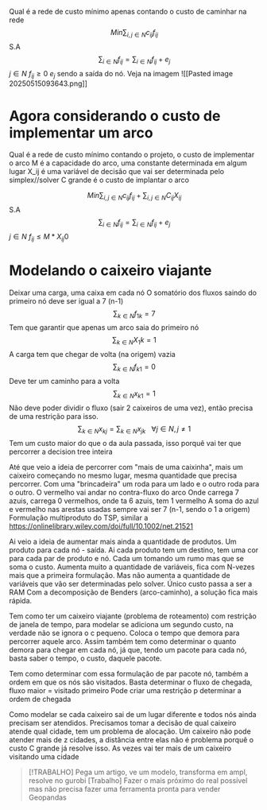 Qual é a rede de custo mínimo apenas contando o custo de caminhar na rede
$$Min \sum_{i,j \in N}c_{ij}f_{ij}$$
S.A$$\sum_{i\in N}f_{ij} = \sum_{i\in N}f_{ij} +e_j$$ $j \in N$ $f_{ij}\ge 0$ 
$e_j$ sendo a saída do nó. Veja na imagem
![[Pasted image 20250515093643.png]]

# Agora considerando o custo de implementar um arco
Qual é a rede de custo mínimo contando o projeto, o custo de implementar o arco
M é a capacidade do arco, uma constante determinada em algum lugar
X_ij é uma variável de decisão que vai ser determinada pelo simplex//solver
C grande é o custo de implantar o arco

$$Min \sum_{i,j \in N}{c_{ij}f_{ij}} + \sum_{i,j \in N}{C_{ij}X_{ij}}$$
S.A$$\sum_{i\in N}f_{ij} = \sum_{i\in N}f_{ij} +e_j$$ $j \in N$ $f_{ij}\le M * X_{ij}0$ 



# Modelando o caixeiro viajante
Deixar uma carga, uma caixa em cada nó
O somatório dos fluxos saindo do primeiro nó deve ser igual a 7 (n-1)$$\sum_{k\in N}{f_{1k}} = 7$$
Tem que garantir que apenas um arco saia do primeiro nó $$\sum_{k\in N}{X_1k} = 1$$
A carga tem que chegar de volta (na origem) vazia$$\sum_{k \in N} f_{k1} = 0$$
Deve ter um caminho para a volta$$\sum_{k\in N} x_{k1}  = 1$$
Não deve poder dividir o fluxo (sair 2 caixeiros de uma vez), então precisa de uma restrição para isso. $$\sum_{k\in N}{x_{kj}} = \sum_{k\in N}{x_{jk}} \ \ \ \forall j \in N, j\ne 1$$
Tem um custo maior do que o da aula passada, isso porquê vai ter que percorrer a decision tree inteira

Até que veio a ideia de percorrer com "mais de uma caixinha", mais um caixeiro começando no mesmo lugar, mesma quantidade que precisa percorrer.
	Com uma "brincadeira" um roda para um lado e o outro roda para o outro. O vermelho vai andar no contra-fluxo do arco
	Onde carrega 7 azuis, carrega 0 vermelhos, onde ta 6 azuis, tem 1 vermelho
	A soma do azul e vermelho nas arestas usadas sempre vai ser 7 (n-1, sendo o 1 a origem)
Formulação multiproduto do TSP, similar a https://onlinelibrary.wiley.com/doi/full/10.1002/net.21521

Ai veio a ideia de aumentar mais ainda a quantidade de produtos.
Um produto para cada nó - saída. Ai cada produto tem um destino, tem uma cor para cada par de produto e nó. Cada um tomando um rumo mas que se soma o custo.
Aumenta muito a quantidade de variáveis, fica com N-vezes mais que a primeira formulação.
Mas não aumenta a quantidade de variáveis que vão ser determinadas pelo solver. Único custo passa a ser a RAM
Com a decomposição de Benders (arco-caminho), a solução fica mais rápida.

Tem como ter um caixeiro viajante (problema de roteamento) com restrição de janela de tempo, para modelar se adiciona um segundo custo, na verdade não se ignora o c pequeno. Coloca o tempo que demora para percorrer aquele arco. 
	Assim também tem como determinar o quanto demora para chegar em cada nó, já que, tendo um pacote para cada nó, basta saber o tempo, o custo, daquele pacote.

Tem como determinar com essa formulação de par pacote nó, também a ordem em que os nós são visitados.
	Basta determinar o fluxo de chegada, fluxo maior = visitado primeiro
	Pode criar uma restrição p determinar a ordem de chegada

Como modelar se cada caixeiro sai de um lugar diferente e todos nós ainda precisam ser atendidos. Precisamos tomar a decisão de qual caixeiro atende qual cidade, tem um problema de alocação.
	Um caixeiro não pode atender mais de z cidades, a distância entre elas não é problema porquê o custo C grande já resolve isso.
	As vezes vai ter mais de um caixeiro visitando uma cidade
	

> [!TRABALHO]
> Pega um artigo, ve um modelo, transforma em ampl, resolve no gurobi [Trabalho] 
> Fazer o mais próximo do real possível mas não precisa fazer uma ferramenta pronta para vender
> Geopandas



